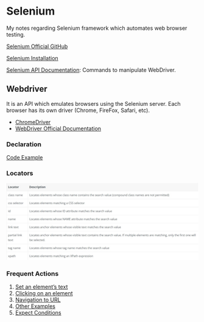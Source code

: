 # Selenium
My notes regarding Selenium framework which automates web browser testing.

[Selenium Official GitHub](https://github.com/SeleniumHQ)

[Selenium Installation](https://www.selenium.dev/documentation/en/selenium_installation/)

[Selenium API Documentation](https://www.selenium.dev/selenium/docs/api/java/): Commands to manipulate WebDriver.

## Webdriver

It is an API which emulates browsers using the Selenium server. Each browser has its own driver (Chrome, FireFox, Safari, etc).
* [ChromeDriver](https://sites.google.com/a/chromium.org/chromedriver/)
* [WebDriver Official Documentation](https://www.w3.org/TR/webdriver1/)

### Declaration

[Code Example](/codeExamples/WebdriverDeclaration.java)

### Locators
![](/images/locators1.jpg)

### Frequent Actions

1. [Set an element’s text](/codeExamples/SetElementText.java)
2. [Clicking on an element](/codeExamples/Click.java)
3. [Navigation to URL](/codeExamples/Navigation.java)
4. [Other Examples](https://www.selenium.dev/documentation/en/webdriver/browser_manipulation/)
5. [Expect Conditions](https://www.selenium.dev/selenium/docs/api/java/org/openqa/selenium/support/ui/ExpectedConditions.html)

